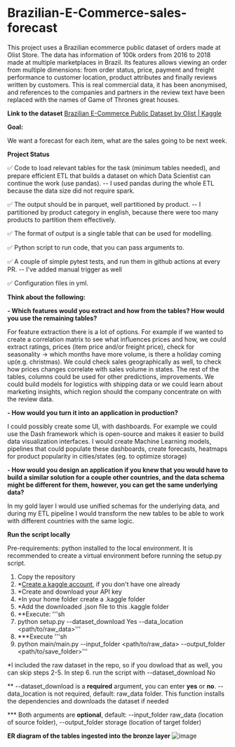 # Brazilian-E-Commerce-sales-forecast

This project uses a Brazilian ecommerce public dataset of orders made at Olist Store. The data has information of 100k orders from 2016 to 2018 made at multiple marketplaces in Brazil. Its features allows viewing an order from multiple dimensions: from order status, price, payment and freight performance to customer location, product attributes and finally reviews written by customers. This is real commercial data, it has been anonymised, and references to the companies and partners in the review text have been replaced with the names of Game of Thrones great houses.


**Link to the dataset**
[Brazilian E-Commerce Public Dataset by Olist | Kaggle](https://www.kaggle.com/datasets/olistbr/brazilian-ecommerce/data?select=olist_orders_dataset.csv)


**Goal:**

We want a forecast for each item, what are the sales going to be next week.


**Project Status** 

✅ Code to load relevant tables for the task (minimum tables needed), and prepare efficient ETL that builds a dataset on which Data Scientist can continue the work (use pandas). --
I used pandas during the whole ETL because the data size did not require spark.

✅ The output should be in parquet, well partitioned by product. -- I partitioned by product category in english, because there were too many products to partition them effectively.

✅ The format of output is a single table that can be used for modelling.

✅ Python script to run code, that you can pass arguments to.

✅ A couple of simple pytest tests, and run them in github actions at every PR. -- I've added manual trigger as well

✅ Configuration files in yml.


**Think about the following:**

**- Which features would you extract and how from the tables? How would you use the remaining tables?**  

For feature extraction there is a lot of options. For example if we wanted to create a correlation matrix to see what influences prices and how, we could extract ratings, prices (item price and/or freight price), check for seasonality -> which months have more volume, is there a holiday coming up(e.g. christmas). We could check  sales geographically as well, to check how prices changes correlate with sales volume in states. 
The rest of the tables, columns could be used for other predictions, improvements. We could build models for logistics with shipping data or we could learn about marketing insights, which region should the company concentrate on with the review data.
  
**- How would you turn it into an application in production?**

  I could possibly create some UI, with dashboards. For example we could use the Dash framework which is open-source and makes it easier to build data visualization interfaces. 
  I would create Machine Learning models, pipelines that could populate these dashboards, create forecasts, heatmaps for product popularity in cities/states (eg. to optimize storage) 

**- How would you design an application if you knew that you would have to build a similar solution for a couple other countries, and the data schema might be different for them, however, you can get the same underlying data?**

  In my gold layer I would use unified schemas for the underlying data, and during my ETL pipeline I would transform the new tables to be able to work with different countries with the same logic. 

  
**Run the script locally**

Pre-requirements: 
python installed to the local environment. It is recommended to create a virtual environment before running the setup.py script.
1. Copy the repository
2. *[Create a kaggle account](https://www.kaggle.com/account/login?phase=startRegisterTab&returnUrl=%2F), if you don't have one already 
3. *Create and download your API key
4. *In your home folder create a .kaggle folder
5. *Add the downloaded .json file to this .kaggle folder
6. **Execute: '''sh
7. python setup.py --dataset_download Yes --data_location <path/to/raw_data>'''
8. ***Execute '''sh
9. python main/main.py --input_folder <path/to/raw_data> --output_folder <path/to/save_folder>'''

*I included the raw dataset in the repo, so if you dowload that as well, you can skip steps 2-5. In step 6. run the script with --dataset_download No
  
** --dataset_download is a **required** argument, you can enter **yes** or **no**. --data_location is not required, default: raw_data folder. This function installs the dependencies and downloads the dataset if needed

*** Both arguments are **optional**, default: --input_folder raw_data (location of source folder), --output_folder storage (location of target folder)

**ER diagram of the tables ingested into the bronze layer**
![image](https://github.com/user-attachments/assets/416296e3-3f93-4739-b116-3dc9cf7bb55a)

